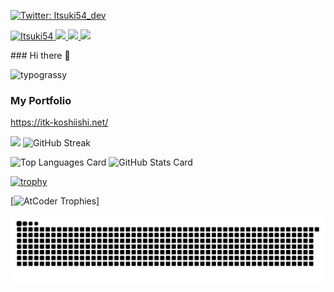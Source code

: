 [![Twitter: Itsuki54_dev](https://img.shields.io/twitter/follow/Itsuki54_dev?style=social)](https://twitter.com/Itsuki54_dev)
<p align="left">
  <a href="https://github.com/Itsuki54/Itsuki54/">
    <img src="https://komarev.com/ghpvc/?username=Itsuki54" alt="Itsuki54" />
  </a>
  <a href="https://github.com/Itsuki54">
    <img height="20" src="https://img.shields.io/github/followers/Itsuki54?label=follow&logo=github&style=flat" />
  </a>
  <a href="http://qiita.com/Itsuki54">
    <img height="20" src="https://qiita-badge.apiapi.app/s/Itsuki54/posts.svg" />
  </a>
  <//qiita.com/Itsuki54">
    <img height="20" src="https://qiita-badge.apiapi.app/s/Itsuki54/contributions.svg" />
  </a>
</p>
### Hi there 👋

![typograssy](https://typograssy.deno.dev/api?text=Itsuki54)

### My Portfolio
https://itk-koshiishi.net/

![](https://github-profile-summary-cards.vercel.app/api/cards/profile-details?username=Itsuki54&theme=2077&count_private=true)
![GitHub Streak](https://streak-stats.demolab.com/?user=Itsuki54&theme=tokyonight)
<div align="left">
  <img src="https://github-readme-stats.vercel.app/api/top-langs/?username=Itsuki54&layout=compact&theme=tokyonight&count_private=true" alt="Top Languages Card" width="35%" />
  <img src="https://github-readme-stats.vercel.app/api?username=Itsuki54&theme=tokyonight&count_private=true" alt="GitHub Stats Card" width="40%" />
</div>

[![trophy](https://github-profile-trophy.vercel.app/?username=Itsuki54&theme=onedark&count_private=true)](https://github-profile-trophy.vercel.app/?username=Itsuki54&theme=tokyonight)

[![AtCoder Trophies](https://atcoder-trophies.vercel.app/api/v1/atcoder?username=itsuki_54&theme=monokai)]

<picture>
  <source media="(prefers-color-scheme: dark)" srcset="./img/snake-dark.svg">
  <source media="(prefers-color-scheme: light)" srcset="./img/snake.svg">
  <img alt="github contribution grid snake animation" src="./img/snake.svg">
</picture>
